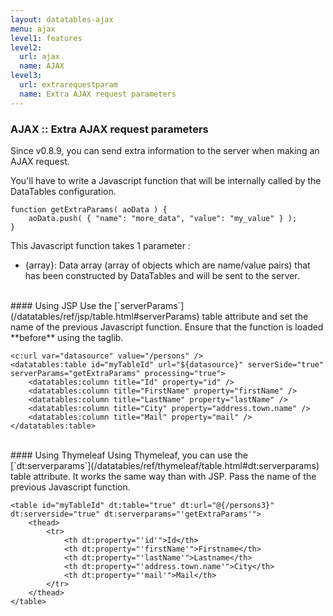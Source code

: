 ```yaml
---
layout: datatables-ajax
menu: ajax
level1: features
level2:
  url: ajax
  name: AJAX
level3:
  url: extrarequestparam
  name: Extra AJAX request parameters
---
```


### AJAX :: Extra AJAX request parameters
 
Since v0.8.9, you can send extra information to the server when making an AJAX request. 

You'll have to write a Javascript function that will be internally called by the DataTables configuration.

    function getExtraParams( aoData ) {
        aoData.push( { "name": "more_data", "value": "my_value" } );
    }

This Javascript function takes 1 parameter :

 * \{array\}: Data array (array of objects which are name/value pairs) that has been constructed by DataTables and will be sent to the server.

<br />      
#### Using JSP
Use the [`serverParams`](/datatables/ref/jsp/table.html#serverParams) table attribute and set the name of the previous Javascript function. Ensure that the function is loaded **before** using the taglib.

    <c:url var="datasource" value="/persons" />
    <datatables:table id="myTableId" url="${datasource}" serverSide="true" serverParams="getExtraParams" processing="true">
        <datatables:column title="Id" property="id" />
        <datatables:column title="FirstName" property="firstName" />
        <datatables:column title="LastName" property="lastName" />
        <datatables:column title="City" property="address.town.name" />
        <datatables:column title="Mail" property="mail" />
    </datatables:table>

<br />
#### Using Thymeleaf
Using Thymeleaf, you can use the [`dt:serverparams`](/datatables/ref/thymeleaf/table.html#dt:serverparams) table attribute. It works the same way than with JSP. Pass the name of the previous Javascript function.

    <table id="myTableId" dt:table="true" dt:url="@{/persons3}" dt:serverside="true" dt:serverparams="'getExtraParams'">
        <thead>
            <tr>
                <th dt:property="'id'">Id</th>
                <th dt:property="'firstName'">Firstname</th>
                <th dt:property="'lastName'">Lastname</th>
                <th dt:property="'address.town.name'">City</th>
                <th dt:property="'mail'">Mail</th>
            </tr>
        </thead>
    </table>
